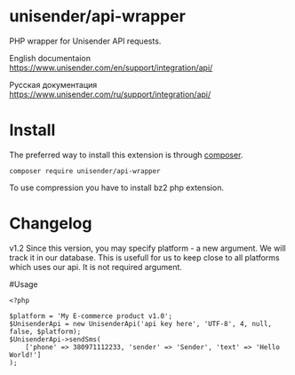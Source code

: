 # unisender/api-wrapper
PHP wrapper for Unisender API requests.

English documentaion https://www.unisender.com/en/support/integration/api/

Русская документация https://www.unisender.com/ru/support/integration/api/

# Install
The preferred way to install this extension is through [composer](http://getcomposer.org/download/).

```
composer require unisender/api-wrapper
```

To use compression you have to install bz2 php extension.

# Changelog
v1.2    Since this version, you may specify platform - a new argument. We will track it in our database. This is usefull for us to keep close to all platforms which uses our api. It is not required argument.

#Usage

```
<?php

$platform = 'My E-commerce product v1.0';
$UnisenderApi = new UnisenderApi('api key here', 'UTF-8', 4, null, false, $platform);
$UnisenderApi->sendSms(
    ['phone' => 380971112233, 'sender' => 'Sender', 'text' => 'Hello World!']
);

```